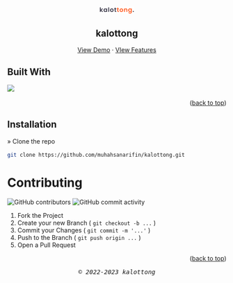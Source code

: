 <a id="readme-top"></a>

<!-- PROJECT LOGO -->
<br />
<div align="center">
  <a href="#">
    <img src="src/assets/icons/kalottong.svg" alt="Logo" width="80">
  </a>

  <h2 align="center">kalottong</h2>

  <p align="center">
    <a href="https://kalottong.vercel.app/">View Demo</a>
    ·
    <a href="https://drive.google.com/drive/folders/1ok97XR1diZpN_yH1DpT79r9Fm00s3gvo?usp=share_link">VIew Features</a>
  </p>
</div>

<!-- TABLE OF CONTENTS -->

## Built With

<p align="left">
  <a href="https://skillicons.dev">
    <img src="https://skillicons.dev/icons?i=react,nextjs,typescript,tailwind," />
  </a>
</p>

<p align="right">(<a href="#readme-top">back to top</a>)</p>

## Installation

» Clone the repo

```sh
git clone https://github.com/muhahsanarifin/kalottong.git
```

<!-- CONTRIBUTING -->

# Contributing

![GitHub contributors](https://img.shields.io/github/contributors/muhahsanarifin/kalottong?style=flat-square) ![GitHub commit activity](https://img.shields.io/github/commit-activity/w/muhahsanarifin/kalottong?style=flat-square)

1. Fork the Project
2. Create your new Branch ( `git checkout -b ...` )
3. Commit your Changes ( `git commit -m '...'` )
4. Push to the Branch ( `git push origin ...` )
5. Open a Pull Request

<p align="right">(<a href="#readme-top">back to top</a>)</p>

<p align="center"> <samp><i>&copy; 2022-2023 kalottong</i></samp> </p>
